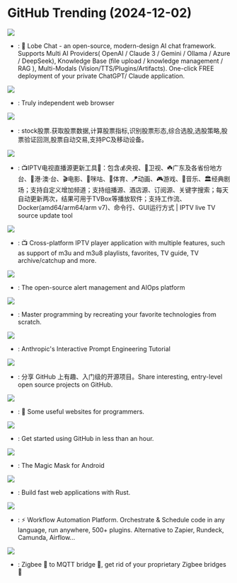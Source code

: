 # GitHub Trending (2024-12-02)

![](https://img.shields.io/badge/TypeScript-New%20235-green?style=flat-square&logo=appveyor)
- [](https://github.comundefined): 🤯 Lobe Chat - an open-source, modern-design AI chat framework. Supports Multi AI Providers( OpenAI / Claude 3 / Gemini / Ollama / Azure / DeepSeek), Knowledge Base (file upload / knowledge management / RAG ), Multi-Modals (Vision/TTS/Plugins/Artifacts). One-click FREE deployment of your private ChatGPT/ Claude application.

![](https://img.shields.io/badge/C%2B%2B-New%20349-green?style=flat-square&logo=appveyor)
- [](https://github.comundefined): Truly independent web browser

![](https://img.shields.io/badge/Python-New%201-green?style=flat-square&logo=appveyor)
- [](https://github.comundefined): stock股票.获取股票数据,计算股票指标,识别股票形态,综合选股,选股策略,股票验证回测,股票自动交易,支持PC及移动设备。

![](https://img.shields.io/badge/Python-New%20346-green?style=flat-square&logo=appveyor)
- [](https://github.comundefined): 📺IPTV电视直播源更新工具🚀：包含💰央视、📡卫视、☘️广东及各省份地方台、🌊港·澳·台、🎬电影、🎥咪咕、🏀体育、🪁动画、🎮游戏、🎵音乐、🏛经典剧场；支持自定义增加频道；支持组播源、酒店源、订阅源、关键字搜索；每天自动更新两次，结果可用于TVBox等播放软件；支持工作流、Docker(amd64/arm64/arm v7)、命令行、GUI运行方式 | IPTV live TV source update tool

![](https://img.shields.io/badge/TypeScript-New%20189-green?style=flat-square&logo=appveyor)
- [](https://github.comundefined): 📺 Cross-platform IPTV player application with multiple features, such as support of m3u and m3u8 playlists, favorites, TV guide, TV archive/catchup and more.

![](https://img.shields.io/badge/Python-New%20282-green?style=flat-square&logo=appveyor)
- [](https://github.comundefined): The open-source alert management and AIOps platform

![](https://img.shields.io/badge/Markdown-New%20536-green?style=flat-square&logo=appveyor)
- [](https://github.comundefined): Master programming by recreating your favorite technologies from scratch.

![](https://img.shields.io/badge/Jupyter%20Notebook-New%20109-green?style=flat-square&logo=appveyor)
- [](https://github.comundefined): Anthropic's Interactive Prompt Engineering Tutorial

![](https://img.shields.io/badge/Python-New%20328-green?style=flat-square&logo=appveyor)
- [](https://github.comundefined): 分享 GitHub 上有趣、入门级的开源项目。Share interesting, entry-level open source projects on GitHub.

![](https://img.shields.io/badge/none-New%20119-green?style=flat-square&logo=appveyor)
- [](https://github.comundefined): 🔗 Some useful websites for programmers.

![](https://img.shields.io/badge/none-New%20164-green?style=flat-square&logo=appveyor)
- [](https://github.comundefined): Get started using GitHub in less than an hour.

![](https://img.shields.io/badge/C%2B%2B-New%2025-green?style=flat-square&logo=appveyor)
- [](https://github.comundefined): The Magic Mask for Android

![](https://img.shields.io/badge/Rust-New%2037-green?style=flat-square&logo=appveyor)
- [](https://github.comundefined): Build fast web applications with Rust.

![](https://img.shields.io/badge/Java-New%20250-green?style=flat-square&logo=appveyor)
- [](https://github.comundefined): ⚡ Workflow Automation Platform. Orchestrate & Schedule code in any language, run anywhere, 500+ plugins. Alternative to Zapier, Rundeck, Camunda, Airflow...

![](https://img.shields.io/badge/JavaScript-New%2010-green?style=flat-square&logo=appveyor)
- [](https://github.comundefined): Zigbee 🐝 to MQTT bridge 🌉, get rid of your proprietary Zigbee bridges 🔨

